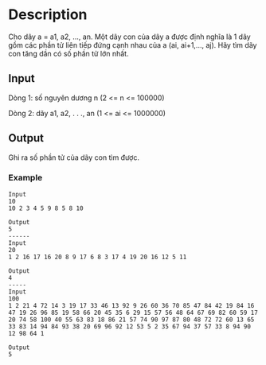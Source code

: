 # Description

Cho dãy a = a1, a2, ..., an. Một dãy con của dãy a được định nghĩa là 1 dãy gồm các phần tử liên tiếp đứng cạnh nhau của a (ai, ai+1,..., aj). Hãy tìm dãy con tăng dần có số phần tử lớn nhất.

## Input
Dòng 1: số nguyên dương n (2 <= n <= 100000)

Dòng 2: dãy a1, a2, . . ., an (1 <= ai <= 1000000)

## Output
Ghi ra số phần tử của dãy con tìm được.

### Example
    Input 
    10
    10 2 3 4 5 9 8 5 8 10 

    Output 
    5
    ------
    Input
    20
    1 2 16 17 16 20 8 9 17 6 8 3 17 4 19 20 16 12 5 11 

    Output
    4
    -----
    Input
    100
    1 2 21 4 72 14 3 19 17 33 46 13 92 9 26 60 36 70 85 47 84 42 19 84 16 47 19 26 96 85 19 58 66 20 45 35 6 29 15 57 56 48 64 67 69 82 60 59 17 20 74 58 100 40 55 63 83 18 86 21 57 74 90 97 87 80 48 72 72 60 13 65 33 83 14 94 84 93 38 20 69 96 92 12 53 5 2 35 67 94 37 57 33 8 94 90 12 98 64 1 

    Output
    5